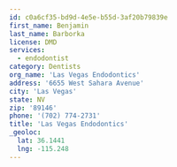 ```yaml
---
id: c0a6cf35-bd9d-4e5e-b55d-3af20b79839e
first_name: Benjamin
last_name: Barborka
license: DMD
services:
  - endodontist
category: Dentists
org_name: 'Las Vegas Endodontics'
address: '6655 West Sahara Avenue'
city: 'Las Vegas'
state: NV
zip: '89146'
phone: '(702) 774-2731'
title: 'Las Vegas Endodontics'
_geoloc:
  lat: 36.1441
  lng: -115.248
---
```

